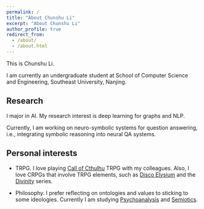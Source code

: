 ```yaml
---
permalink: /
title: "About Chunshu Li"
excerpt: "About Chunshu Li"
author_profile: true
redirect_from: 
  - /about/
  - /about.html
---
```


This is Chunshu Li.

I am currently an undergraduate student at School of Computer Science and Engineering, Southeast University, Nanjing. 

Research
---
I major in AI. My research interest is deep learning for graphs and NLP. 

Currently, I am working on neuro-symbolic systems for question answering, i.e., integrating symbolic reasoning into neural QA systems.

Personal interests
---
- TRPG. I love playing [Call of Cthulhu](https://en.wikipedia.org/wiki/Call_of_Cthulhu_(role-playing_game)) TRPG with my colleagues. Also, I love CRPGs that involve TRPG elements, such as [Disco Elysium](https://en.wikipedia.org/wiki/Disco_Elysium) and the [Divinity](https://en.wikipedia.org/wiki/Divinity_(series)) series.

- Philosophy. I prefer reflecting on ontologies and values to sticking to some ideologies. Currently I am studying [Psychoanalysis](https://en.wikipedia.org/wiki/Psychoanalysis) and [Semiotics](https://en.wikipedia.org/wiki/Semiotics).
